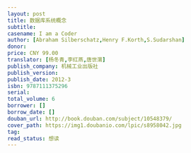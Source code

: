 ```yaml
---
layout: post
title: 数据库系统概念
subtitle:
casename: I am a Coder
author: [Abraham Silberschatz,Henry F.Korth,S.Sudarshan]
donor: 
price: CNY 99.00
translator: [杨冬青,李红燕,唐世渭]
publish_company: 机械工业出版社
publish_version: 
publish_date: 2012-3
isbn: 9787111375296
serial: 
total_volume: 6
borrower: []
borrow_date: []
douban_url: http://book.douban.com/subject/10548379/
cover_path: https://img1.doubanio.com/lpic/s8958042.jpg
tag: 
read_status: 想读
---
```

